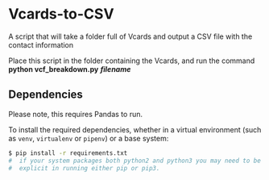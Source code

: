 # Vcards-to-CSV
A script that will take a folder full of Vcards and output a CSV file with the contact information

Place this script in the folder containing the Vcards, and run the command __python vcf_breakdown.py__ ___filename___

## Dependencies

Please note, this requires Pandas to run.

To install the required dependencies, whether in a virtual environment (such as `venv`, `virtualenv` or `pipenv`) or a base system:

```bash
$ pip install -r requirements.txt
#  if your system packages both python2 and python3 you may need to be
#  explicit in running either pip or pip3.
```
